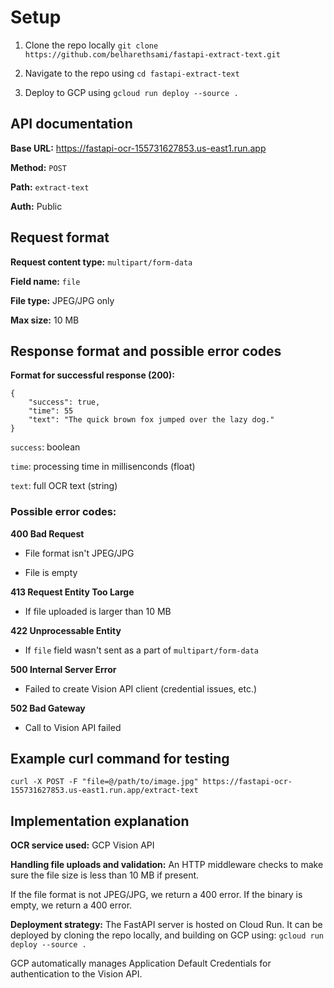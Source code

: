 # Setup

1. Clone the repo locally `git clone https://github.com/belharethsami/fastapi-extract-text.git`

2. Navigate to the repo using `cd fastapi-extract-text`

3. Deploy to GCP using `gcloud run deploy --source .`


## API documentation
**Base URL:** https://fastapi-ocr-155731627853.us-east1.run.app

**Method:** `POST`

**Path:** `extract-text`

**Auth:** Public


## Request format
**Request content type:** `multipart/form-data`

**Field name:** `file`

**File type:** JPEG/JPG only

**Max size:** 10 MB


## Response format and possible error codes

**Format for successful response (200):**

```
{
    "success": true,
    "time": 55
    "text": "The quick brown fox jumped over the lazy dog."
}
```

`success`: boolean

`time`: processing time in millisenconds (float)

`text`: full OCR text (string)


### Possible error codes:

**400 Bad Request**

- File format isn't JPEG/JPG

- File is empty

**413 Request Entity Too Large**

- If file uploaded is larger than 10 MB

**422 Unprocessable Entity**

- If `file` field wasn't sent as a part of `multipart/form-data`

**500 Internal Server Error**

- Failed to create Vision API client (credential issues, etc.)

**502 Bad Gateway**

- Call to Vision API failed


## Example curl command for testing

`curl -X POST -F "file=@/path/to/image.jpg" https://fastapi-ocr-155731627853.us-east1.run.app/extract-text`


## Implementation explanation

**OCR service used:** GCP Vision API

**Handling file uploads and validation:** An HTTP middleware checks to make sure the file size is less than 10 MB if present.

If the file format is not JPEG/JPG, we return a 400 error. If the binary is empty, we return a 400 error.

**Deployment strategy:** The FastAPI server is hosted on Cloud Run. It can be deployed by cloning the repo locally, and building on GCP using:
`gcloud run deploy --source .`

GCP automatically manages Application Default Credentials for authentication to the Vision API.

